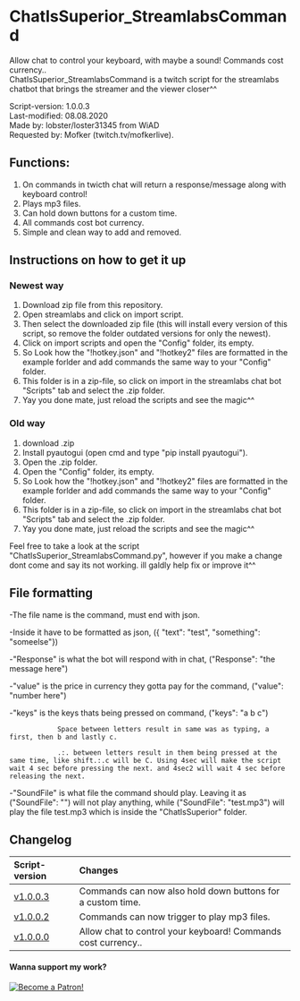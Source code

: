 # ChatIsSuperior_StreamlabsCommand
Allow chat to control your keyboard, with maybe a sound! Commands cost currency..                   
ChatIsSuperior_StreamlabsCommand is a twitch script for the streamlabs chatbot that brings the streamer and the viewer closer^^

Script-version: 1.0.0.3                     
Last-modified: 08.08.2020                     
Made by: lobster/loster31345 from WiAD                           
Requested by: Mofker (twitch.tv/mofkerlive).


## Functions:
1. On commands in twicth chat will return a response/message along with keyboard control!
2. Plays mp3 files.
3. Can hold down buttons for a custom time.
3. All commands cost bot currency.
4. Simple and clean way to add and removed.

## Instructions on how to get it up
### Newest way
1. Download zip file from this repository.
2. Open streamlabs and click on import script.
3. Then select the downloaded zip file (this will install every version of this script, so remove the folder outdated versions for only the newest).
4. Click on import scripts and open the "Config" folder, its empty.
5. So Look how the "!hotkey.json" and "!hotkey2" files are formatted in the example forlder and add commands the same way to your "Config" folder.
6. This folder is in a zip-file, so click on import in the streamlabs chat bot "Scripts" tab and select the .zip folder.
7. Yay you done mate, just reload the scripts and see the magic^^

### Old way
1. download .zip
2. Install pyautogui (open cmd and type "pip install pyautogui").
3. Open the .zip folder.
4. Open the "Config" folder, its empty.
5. So Look how the "!hotkey.json" and "!hotkey2" files are formatted in the example forlder and add commands the same way to your "Config" folder.
6. This folder is in a zip-file, so click on import in the streamlabs chat bot "Scripts" tab and select the .zip folder.
7. Yay you done mate, just reload the scripts and see the magic^^

Feel free to take a look at the script "ChatIsSuperior_StreamlabsCommand.py", however if you make a change dont come and say its not working. ill galdly help fix or improve it^^


## File formatting
-The file name is the command, must end with json.

-Inside it have to be formatted as json, ({ "text": "test", "something": "someelse"})

-"Response" is what the bot will respond with in chat, ("Response": "the message here")

-"value" is the price in currency they gotta pay for the command, ("value": "number here")

-"keys" is the keys thats being pressed on command, ("keys": "a b c") 

                Space between letters result in same was as typing, a first, then b and lastly c.
                
                .:. between letters result in them being pressed at the same time, like shift.:.c will be C. Using 4sec will make the script wait 4 sec before pressing the next. and 4sec2 will wait 4 sec before releasing the next.
                
-"SoundFile" is what file the command should play. Leaving it as ("SoundFile": "") will not play anything, while ("SoundFile":                           "test.mp3") will play the file test.mp3 which is inside the "ChatIsSuperior" folder.

## Changelog
|Script-version|Changes|
|:-|:-|
|[v1.0.0.3](https://github.com/l0b5ter/ChatIsSuperior_StreamlabsCommand) |Commands can now also hold down buttons for a custom time.|
|[v1.0.0.2](https://github.com/l0b5ter/ChatIsSuperior_StreamlabsCommand/tree/master/Outdated%20versions/ChatIsSuperior-v1.0.0.2) |Commands can now trigger to play mp3 files.|
|[v1.0.0.0](https://github.com/l0b5ter/ChatIsSuperior_StreamlabsCommand/tree/master/Outdated%20versions/ChatIsSuperior-v1.0.0.0) |Allow chat to control your keyboard! Commands cost currency.. |






#### Wanna support my work?                                                    
[![Become a Patron!](https://i.imgur.com/BbE01dL.png)](https://www.patreon.com/bePatron?u=31657981)
